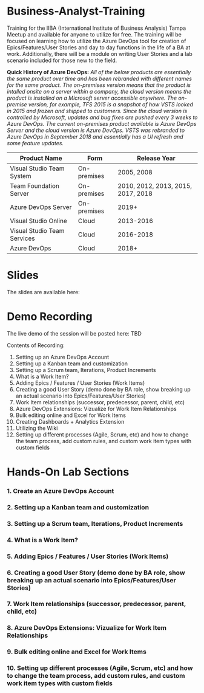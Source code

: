 # Business-Analyst-Training
Training for the IIBA (International Institute of Business Analysis) Tampa Meetup and available for anyone to utilize for free.  The training will be focused on learning how to utilize the Azure DevOps tool for creation of Epics/Features/User Stories and day to day functions in the life of a BA at work.  Additionally, there will be a module on writing User Stories and a lab scenario included for those new to the field. 

**Quick History of Azure DevOps:**
*All of the below products are essentially the same product over time and has been rebranded with different names for the same product.  The on-premises version means that the product is intalled onsite on a server within a company, the cloud version means the product is installed on a Microsoft server accessible anywhere.  The on-premise version, for example, TFS 2015 is a snapshot of how VSTS looked in 2015 and frozen and shipped to customers.  Since the cloud version is controlled by Microsoft, updates and bug fixes are pushed every 3 weeks to Azure DevOps. The current on-premises product available is Azure DevOps Server and the cloud version is Azure DevOps.  VSTS was rebranded to Azure DevOps in September 2018 and essentially has a UI refresh and some feature updates.*

| Product Name | Form | Release Year |
| ------------ | ---- | ------------ |
| Visual Studio Team System | On-premises | 2005, 2008 | | 
| Team Foundation Server | On-premises | 2010, 2012, 2013, 2015, 2017, 2018 | | 
| Azure DevOps Server | On-premises | 2019+ | | 
| Visual Studio Online | Cloud | 2013-2016 | | 
| Visual Studio Team Services	 | Cloud | 2016-2018 | | 
| Azure DevOps	 | Cloud | 2018+ | | 


# Slides
The slides are available here:

# Demo Recording
The live demo of the session will be posted here: TBD

Contents of Recording: 
1. Setting up an Azure DevOps Account
2. Setting up a Kanban team and customization
3. Setting up a Scrum team, Iterations, Product Increments
4. What is a Work Item?
5. Adding Epics / Features / User Stories (Work Items)
6. Creating a good User Story (demo done by BA role, show breaking up an actual scenario into Epics/Features/User Stories)
7. Work Item relationships (successor, predecessor, parent, child, etc)
8. Azure DevOps Extensions: Vizualize for Work Item Relationships
9. Bulk editing online and Excel for Work Items
10. Creating Dashboards + Analytics Extension
11. Utilizing the Wiki
12. Setting up different processes (Agile, Scrum, etc) and how to change the team process, add custom rules, and custom work item types with custom fields

# Hands-On Lab Sections
### 1. Create an Azure DevOps Account
### 2. Setting up a Kanban team and customization
### 3. Setting up a Scrum team, Iterations, Product Increments
### 4. What is a Work Item?
### 5. Adding Epics / Features / User Stories (Work Items)
### 6. Creating a good User Story (demo done by BA role, show breaking up an actual scenario into Epics/Features/User Stories)
### 7. Work Item relationships (successor, predecessor, parent, child, etc)
### 8. Azure DevOps Extensions: Vizualize for Work Item Relationships
### 9. Bulk editing online and Excel for Work Items
### 10. Setting up different processes (Agile, Scrum, etc) and how to change the team process, add custom rules, and custom work item types with custom fields
